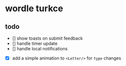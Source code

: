 # wordle turkce

## todo

- [] show toasts on submit feedback
- [] handle timer update
- [] handle local notifications
- [x] add a simple animation to `<Letter/>` for `type` changes
